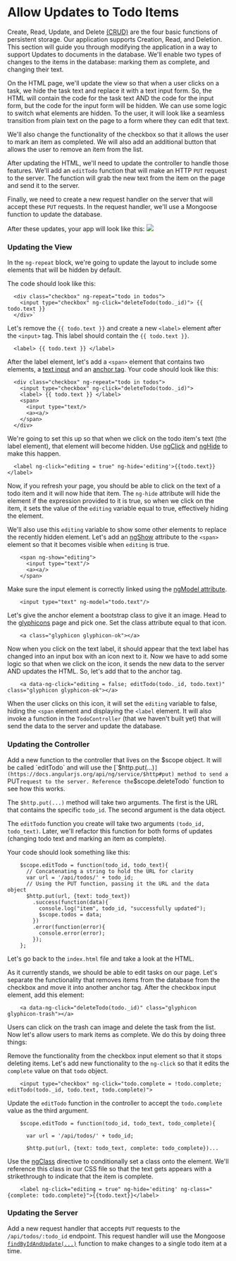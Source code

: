 # Allow Updates to Todo Items

Create, Read, Update, and Delete [(CRUD)](https://en.wikipedia.org/wiki/Create,_read,_update_and_delete) are the four basic functions of persistent storage. Our application supports Creation, Read, and Deletion. This section will guide you through modifying the application in a way to support Updates to documents in the database. We'll enable two types of changes to the items in the database: marking them as complete, and changing their text.

On the HTML page, we'll update the view so that when a user clicks on a task, we hide the task text and replace it with a text input form. So, the HTML will contain the code for the task text AND the code for the input form, but the code for the input form will be hidden. We can use some logic to switch what elements are hidden. To the user, it will look like a seamless transition from plain text on the page to a form where they can edit that text.

We'll also change the functionality of the checkbox so that it allows the user to mark an item as completed. We will also add an additional button that allows the user to remove an item from the list.

After updating the HTML, we'll need to update the controller to handle those features. We'll add an `editTodo` function that will make an HTTP `PUT` request to the server. The function will grab the new text from the item on the page and send it to the server.

Finally, we need to create a new request handler on the server that will accept these `PUT` requests. In the request handler, we'll use a Mongoose function to update the database.

After these updates, your app will look like this: 
![](http://i64.tinypic.com/bgeclx.jpg)

### Updating the View

In the `ng-repeat` block, we're going to update the layout to include some elements that will be hidden by default.

The code should look like this:

      <div class="checkbox" ng-repeat="todo in todos">
        <input type="checkbox" ng-click="deleteTodo(todo._id)"> {{ todo.text }}
      </div>` 

Let's remove the `{{ todo.text }}` and create a new `<label>` element after the `<input>` tag. This label should contain the `{{ todo.text }}`.

      <label> {{ todo.text }} </label>

After the label element, let's add a `<span>` element that contains two elements, a [text input](http://www.w3schools.com/tags/tag_input.asp) and an [anchor tag](http://www.w3schools.com/tags/tag_input.asp). Your code should look like this:

      <div class="checkbox" ng-repeat="todo in todos">
        <input type="checkbox" ng-click="deleteTodo(todo._id)">
        <label> {{ todo.text }} </label>
        <span>
          <input type="text/>
          <a><a/>
        </span> 
      </div>

We're going to set this up so that when we click on the todo item's text (the label element), that element will become hidden. Use [ngClick](https://docs.angularjs.org/api/ng/directive/ngClick) and [ngHide](https://docs.angularjs.org/api/ng/directive/ngHide) to make this happen. 

      <label ng-click="editing = true" ng-hide='editing'>{{todo.text}}</label>

Now, if you refresh your page, you should be able to click on the text of a todo item and it will now hide that item. The `ng-hide` attribute will hide the element if the expression provided to it is true, so when we click on the item, it sets the value of the `editing` variable equal to true, effectively hiding the element.

We'll also use this `editing` variable to show some other elements to replace the recently hidden element. Let's add an [ngShow](https://docs.angularjs.org/api/ng/directive/ngShow) attribute to the `<span>` element so that it becomes visible when `editing` is true.

        <span ng-show="editing">
          <input type="text"/>
          <a><a/>
        </span>

Make sure the input element is correctly linked using the [ngModel attribute](https://docs.angularjs.org/api/ng/directive/ngModel). 

        <input type="text" ng-model="todo.text"/>

Let's give the anchor element a bootstrap class to give it an image. Head to the [glyphicons](http://getbootstrap.com/components/) page and pick one. Set the class attribute equal to that icon.

        <a class="glyphicon glyphicon-ok"></a>

Now when you click on the text label, it should appear that the text label has changed into an input box with an icon next to it. Now we have to add some logic so that when we click on the icon, it sends the new data to the server AND updates the HTML. So, let's add that to the anchor tag.

        <a data-ng-click="editing = false; editTodo(todo._id, todo.text)" class="glyphicon glyphicon-ok"></a>

When the user clicks on this icon, it will set the `editing` variable to false, hiding the `<span` element and displaying the `<label` element. It will also invoke a function in the `TodoController` (that we haven't built yet) that will send the data to the server and update the database.

### Updating the Controller

Add a new function to the controller that lives on the $scope object. It will be called `editTodo` and will use the [`$http.put(...)`](https://docs.angularjs.org/api/ng/service/$http#put) method to send a `PUT` request to the server. Reference the `$scope.deleteTodo` function to see how this works.

The `$http.put(...)` method will take two arguments. The first is the URL that contains the specific `todo_id`. The second argument is the data object.

The `editTodo` function you create will take two arguments `(todo_id, todo_text)`. Later, we'll refactor this function for both forms of updates (changing todo text and marking an item as complete).

Your code should look something like this:

        $scope.editTodo = function(todo_id, todo_text){
          // Concatenating a string to hold the URL for clarity
          var url = '/api/todos/' + todo_id;    
          // Using the PUT function, passing it the URL and the data object
          $http.put(url, {text: todo_text})
            .success(function(data){
              console.log("item", todo_id, "successfully updated");
              $scope.todos = data;
            })
            .error(function(error){
              console.error(error);
            });
        };

Let's go back to the `index.html` file and take a look at the HTML.

As it currently stands, we should be able to edit tasks on our page. Let's separate the functionality that removes items from the database from the checkbox and move it into another anchor tag. After the checkbox input element, add this element:

        <a data-ng-click="deleteTodo(todo._id)" class="glyphicon glyphicon-trash"></a>

Users can click on the trash can image and delete the task from the list. Now let's allow users to mark items as complete. We do this by doing three things:

Remove the functionality from the checkbox input element so that it stops deleting items. Let's add new functionality to the `ng-click` so that it edits the `complete` value on that `todo` object. 

        <input type="checkbox" ng-click="todo.complete = !todo.complete; editTodo(todo._id, todo.text, todo.complete)">

Update the `editTodo` function in the controller to accept the `todo.complete` value as the third argument. 
        
        $scope.editTodo = function(todo_id, todo_text, todo_complete){
          
          var url = '/api/todos/' + todo_id;    
          
          $http.put(url, {text: todo_text, complete: todo_complete})...

Use the [ngClass](https://docs.angularjs.org/api/ng/directive/ngClass) directive to conditionally set a class onto the element. We'll reference this class in our CSS file so that the text gets appears with a strikethrough to indicate that the item is complete.

        <label ng-click="editing = true" ng-hide='editing' ng-class="{complete: todo.complete}">{{todo.text}}</label>

### Updating the Server

Add a new request handler that accepts `PUT` requests to the `/api/todos/:todo_id` endpoint. This request handler will use the Mongoose [`findByIdAndUpdate(...)`](http://mongoosejs.com/docs/api.html#model_Model.findByIdAndUpdate) function to make changes to a single todo item at a time.


